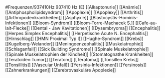 #Frequenzen/937410Hz
937410 Hz (E)
[[Alkaptonurie]]
[[Anämie]]
[[Antiphospholipidsyndrom]]
[[Apoplexie]]
[[Apoplexy]]
[[Arthritis]]
[[Arthropodenkrankheiten]]
[[Asphyxie]]
[[Blastocystis-Hominis-Infektionen]]
[[Bloom-Syndrom]]
[[Bloom-Torre-Machacek S.]]
[[Cafe-au-lait-Flecke]]
[[Dental - Jaw Kavitationen]]
[[Dysembryoma]]
[[Encephalitis]]
[[Herpes Simplex Encephalitis]]
[[Herpetische Acute N. Encephalitis]]
[[Hirnschlag]]
[[HMN Proximal Typ I]]
[[Hughe-Syndrom]]
[[Krebs]]
[[Kugelberg-Welander]]
[[Meningoenzephalitis]]
[[Muskelatrophie]]
[[Schlaganfall]]
[[Sick Building Syndrome]]
[[Spinale Muskelatrophie]]
[[Spinale Muskelatrophien der Kindheit]]
[[Stomatognathe Krankheiten]]
[[Teratoiden Tumor]]
[[Teratom]]
[[Teratoma]]
[[Tonsillen Krebs]]
[[Tonsillitis]]
[[Vascular Unfall]]
[[Yersinia-Infektionen]]
[[Yersinosis]]
[[Zahnerkrankungen]]
[[Zerebrovaskuläre Apoplexie]]